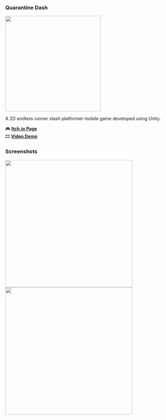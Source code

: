 ### Quarantine Dash
<img height=300 src="https://img.itch.zone/aW1nLzEwOTQ4NTg1LnBuZw==/original/QyhShK.png">

A 2D endless runner slash platformer mobile game developed using Unity.

🎮 **[Itch.io Page](https://alexyz.itch.io/quarantine-dash)**  
🎞 **[Video Demo](https://youtu.be/wzGvP5jz038)**

### Screenshots

<img height=400 src="https://img.itch.zone/aW1hZ2UvMTg2MzQwMC8xMDk0ODM1My5wbmc=/original/N2zL1f.png">
<img height=400 src="https://img.itch.zone/aW1hZ2UvMTg2MzQwMC8xMDk0ODU4Mi5wbmc=/original/GnimKE.png">
